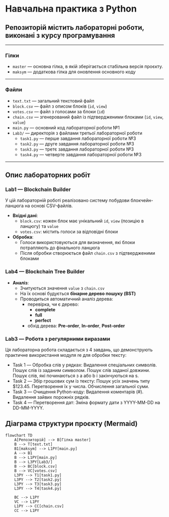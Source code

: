 # Навчальна практика з Python  
## Репозиторій містить лабораторні роботи, виконані з курсу програмування

---

### Гілки

- `master` — основна гілка, в якій зберігається стабільна версія проєкту.  
- `maksym` — додаткова гілка для оновлення основного коду
---

### Файли

- `text.txt` — загальний текстовий файл  
- `block.csv` — файл з описом блоків (`id`, `view`)  
- `votes.csv` — файл з голосами за блоки  (`id`)
- `chain.csv` — згенерований файл із підтвердженими блоками (`id`, `view`, `value`)
- `main.py` — основний код лабораторної роботи №1  
- `Lab3/` — директорія з файлами третьої лабораторної роботи
  - `task1.py` — перше завдання лабораторної роботи №3
  - `task2.py` — друге завдання лабораторної роботи №3
  - `task3.py` — третє завдання лабораторної роботи №3
  - `task4.py` — четверте завдання лабораторної роботи №3

---

## Опис лабораторних робіт

### Lab1 — Blockchain Builder

У цій лабораторній роботі реалізовано систему побудови блокчейн-ланцюга на основі CSV-файлів.

- **Вхідні дані**:
  - `block.csv`: кожен блок має унікальний `id`, `view` (позицію в ланцюгу) та `value`
  - `votes.csv`: містить голоси за відповідні блоки
- **Обробка**:
  - Голоси використовуються для визначення, які блоки потрапляють до фінального ланцюга
  - Після обробки створюється файл `chain.csv` з підтвердженими блоками
### Lab4 — Blockchain Tree Builder
- **Аналіз**:
    - Зчитуються значення `value` з `chain.csv`
    - На їх основі будується **бінарне дерево пошуку (BST)**
    - Проводиться автоматичний аналіз дерева:
      - перевірка, чи є дерево:
         - **complete**
         - **full**
         - **perfect**
       - обхід дерева: **Pre-order**, **In-order**, **Post-order**

 ### Lab3 — Робота з регулярними виразами
Ця лабораторна робота складається з 4 завдань, що демонструють практичне використання модуля re для обробки тексту:

- Task 1 — Обробка слів у рядках:
Видалення спеціальних символів.
Пошук слів із заданим символом.
Пошук слів заданої довжини.
Пошук слів, які починаються з a або b і закінчуються на s.
- Task 2 — Збір грошових сум із тексту:
Пошук усіх значень типу $123.45.
Перетворення їх у числа.
Обчислення загальної суми.
- Task 3 — Очищення Python-коду:
Видалення коментарів (#).
Видалення зайвих порожніх рядків.
- Task 4 — Перетворення дат:
Зміна формату дати з YYYY-MM-DD на DD-MM-YYYY.


##  Діаграма структури проєкту (Mermaid)

```mermaid
flowchart TD
    A[Репозиторій] --> B[Гілка master]
    B --> T[text.txt]
    B1[maksym] --> L1PY[main.py]
    A --> B1
    B --> L1PY[main.py]
    B --> L3PY[Lab3/]
    B --> BC[block.csv]
    B --> VC[votes.csv]
    L3PY --> T1[task1.py]
    L3PY --> T2[task2.py]
    L3PY --> T3[task3.py]
    L3PY --> T4[task4.py]

    BC --> L1PY
    VC --> L1PY
    L1PY --> CC[chain.csv]
    CC --> L1PY
```



    
